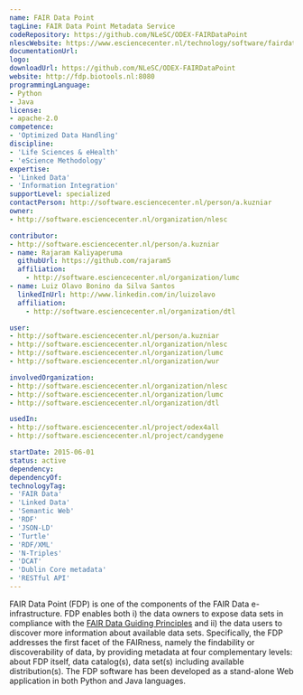 ```yaml
---
name: FAIR Data Point
tagLine: FAIR Data Point Metadata Service
codeRepository: https://github.com/NLeSC/ODEX-FAIRDataPoint
nlescWebsite: https://www.esciencecenter.nl/technology/software/fairdatapoint
documentationUrl:
logo:
downloadUrl: https://github.com/NLeSC/ODEX-FAIRDataPoint
website: http://fdp.biotools.nl:8080
programmingLanguage:
- Python
- Java
license:
- apache-2.0
competence:
- 'Optimized Data Handling'
discipline:
- 'Life Sciences & eHealth'
- 'eScience Methodology'
expertise:
- 'Linked Data'
- 'Information Integration'
supportLevel: specialized
contactPerson: http://software.esciencecenter.nl/person/a.kuzniar
owner:
- http://software.esciencecenter.nl/organization/nlesc

contributor:
- http://software.esciencecenter.nl/person/a.kuzniar
- name: Rajaram Kaliyaperuma
  githubUrl: https://github.com/rajaram5
  affiliation:
    - http://software.esciencecenter.nl/organization/lumc
- name: Luiz Olavo Bonino da Silva Santos
  linkedInUrl: http://www.linkedin.com/in/luizolavo
  affiliation:
    - http://software.esciencecenter.nl/organization/dtl

user:
- http://software.esciencecenter.nl/person/a.kuzniar
- http://software.esciencecenter.nl/organization/nlesc
- http://software.esciencecenter.nl/organization/lumc
- http://software.esciencecenter.nl/organization/wur

involvedOrganization:
- http://software.esciencecenter.nl/organization/nlesc
- http://software.esciencecenter.nl/organization/lumc
- http://software.esciencecenter.nl/organization/dtl

usedIn:
- http://software.esciencecenter.nl/project/odex4all
- http://software.esciencecenter.nl/project/candygene

startDate: 2015-06-01
status: active
dependency:
dependencyOf:
technologyTag:
- 'FAIR Data'
- 'Linked Data'
- 'Semantic Web'
- 'RDF'
- 'JSON-LD'
- 'Turtle'
- 'RDF/XML'
- 'N-Triples'
- 'DCAT'
- 'Dublin Core metadata'
- 'RESTful API'
---
```

FAIR Data Point (FDP) is one of the components of the FAIR Data e-infrastructure. FDP enables both i) the data owners to expose data sets in compliance with the [FAIR Data Guiding Principles](https://www.force11.org/group/fairgroup/fairprinciples) and ii) the data users to discover more information about available data sets. Specifically, the FDP addresses the first facet of the FAIRness, namely the findability or discoverability of data, by providing metadata at four complementary levels: about FDP itself, data catalog(s), data set(s) including available distribution(s). The FDP software has been developed as a stand-alone Web application in both Python and Java languages.

